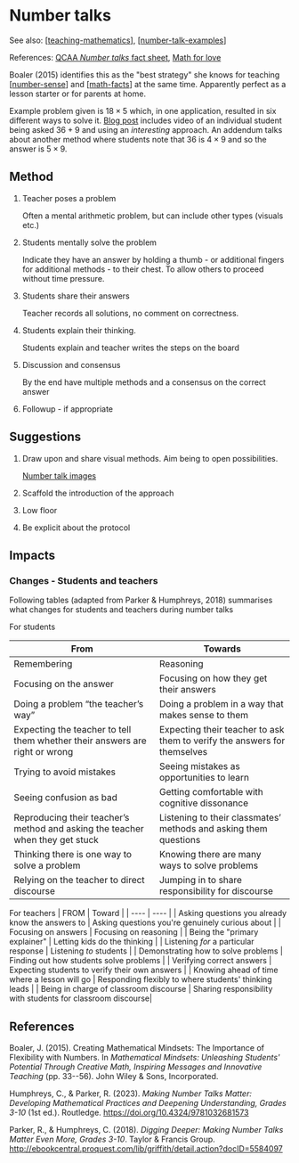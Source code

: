 # Number talks

See also: [[teaching-mathematics]], [[number-talk-examples]]

References: [QCAA _Number talks_ fact sheet](https://www.qcaa.qld.edu.au/downloads/aciq/general-resources/ac_gc_factsheet_number_talks.pdf), [Math for love](https://mathforlove.com/lesson/number-talks/)

Boaler (2015) identifies this as the "best strategy" she knows for teaching [[number-sense]] and [[math-facts]] at the same time. Apparently perfect as a lesson starter or for parents at home.

Example problem given is $18 \times 5$ which, in one application, resulted in six different ways to solve it. [Blog post](https://marilynburnsmath.com/general-interest/whats-the-difference-between-a-number-talk-and-a-lesson/) includes video of an individual student being asked $36 + 9$ and using an _interesting_ approach. An addendum talks about another method where students note that $36$ is $4 \times 9$ and so the answer is $5 \times 9$.

## Method

1. Teacher poses a problem 

    Often a mental arithmetic problem, but can include other types (visuals etc.)

2. Students mentally solve the problem

    Indicate they have an answer by holding a thumb - or additional fingers for additional methods - to their chest. To allow others to proceed without time pressure.

3. Students share their answers

    Teacher records all solutions, no comment on correctness.

4. Students explain their thinking.

    Students explain and teacher writes the steps on the board

5. Discussion and consensus

    By the end have multiple methods and a consensus on the correct answer

6. Followup - if appropriate

## Suggestions

1. Draw upon and share visual methods. Aim being to open possibilities.

    [Number talk images](https://kristenacosta.com/number-talk-images/)
2. Scaffold the introduction of the approach 
3. Low floor
4. Be explicit about the protocol


## Impacts 

### Changes - Students and teachers

Following tables (adapted from Parker & Humphreys, 2018) summarises what changes for students and teachers during number talks

For students

| From | Towards |
| ---- | ------- |
| Remembering | Reasoning | 
| Focusing on the answer | Focusing on how they get their answers  |
| Doing a problem “the teacher’s way” | Doing a problem in a way that makes sense to them  |
| Expecting the teacher to tell them whether their answers are right or wrong | Expecting their teacher to ask them to verify the answers for themselves |
| Trying to avoid mistakes | Seeing mistakes as opportunities to learn  |
| Seeing confusion as bad | Getting comfortable with cognitive dissonance | 
| Reproducing their teacher’s method and asking the teacher when they get stuck | Listening to their classmates’ methods and asking them questions |
| Thinking there is one way to solve a problem | Knowing there are many ways to solve problems |
| Relying on the teacher to direct discourse | Jumping in to share responsibility for discourse |

For teachers
| FROM | Toward |
| ---- | ---- |
| Asking questions you already know the answers to | Asking questions you're genuinely curious about |
| Focusing on answers | Focusing on reasoning |
| Being the "primary explainer" | Letting kids do the thinking | 
| Listening _for_ a particular response | Listening _to_ students |
| Demonstrating how to solve problems  | Finding out how students solve problems |
| Verifying correct answers | Expecting students to verify their own answers | 
|  Knowing ahead of time where a lesson will go | Responding flexibly to where students' thinking leads |
| Being in charge of classroom discourse | Sharing responsibility with students for classroom discourse|



## References

Boaler, J. (2015). Creating Mathematical Mindsets: The Importance of Flexibility with Numbers. In *Mathematical Mindsets: Unleashing Students' Potential Through Creative Math, Inspiring Messages and Innovative Teaching* (pp. 33--56). John Wiley & Sons, Incorporated.

Humphreys, C., & Parker, R. (2023). *Making Number Talks Matter: Developing Mathematical Practices and Deepening Understanding, Grades 3-10* (1st ed.). Routledge. <https://doi.org/10.4324/9781032681573>

Parker, R., & Humphreys, C. (2018). *Digging Deeper: Making Number Talks Matter Even More, Grades 3-10*. Taylor & Francis Group. <http://ebookcentral.proquest.com/lib/griffith/detail.action?docID=5584097>

[//begin]: # "Autogenerated link references for markdown compatibility"
[teaching-mathematics]: teaching-mathematics "Teaching Mathematics"
[number-talk-examples]: number_talk/number-talk-examples "Number talk examples"
[number-sense]: number-sense "Number sense"
[math-facts]: math-facts "Math Facts"
[//end]: # "Autogenerated link references"